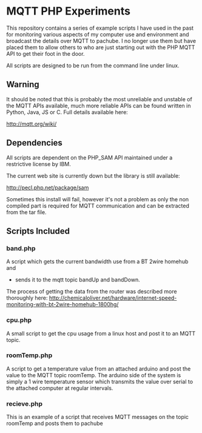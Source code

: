 # MQTT PHP Experiments

This repository contains a series of example scripts I have used in the past for
 monitoring various aspects of my computer use and environment and broadcast the
 details over MQTT to pachube. I no longer use them but have placed them to
 allow others to who are just starting out with the PHP MQTT API to get their foot
 in the door.

All scripts are designed to be run from the command line under linux.

## Warning

It should be noted that this is probably the most unreliable and unstable of the 
MQTT APIs available, much more reliable APIs can be found written in Python, Java,
 JS or C. Full details available here:

http://mqtt.org/wiki/

## Dependencies

All scripts are dependent on the PHP_SAM API maintained under a restrictive 
license by IBM.

The current web site is currently down but the library is still available:

http://pecl.php.net/package/sam 

Sometimes this install will fail, however it's not a problem as only the non 
compiled part is required for MQTT communication and can be extracted from the 
tar file.

## Scripts Included

### band.php

A script which gets the current bandwidth use from a BT 2wire homehub and 
 * sends it to the mqtt topic bandUp and bandDown.

The process of getting the data from the router was described more thoroughly here: 
http://chemicaloliver.net/hardware/internet-speed-monitoring-with-bt-2wire-homehub-1800hg/

### cpu.php

A small script to get the cpu usage from a linux host and post it to an MQTT topic.

### roomTemp.php

A script to get a temperature value from an attached arduino and post the value
 to the MQTT topic roomTemp. The arduino side of the system is simply a 1 wire 
temperature sensor which transmits the value over serial to the attached computer
 at regular intervals.

### recieve.php

This is an example of a script that receives MQTT messages on the topic roomTemp
 and posts them to pachube 